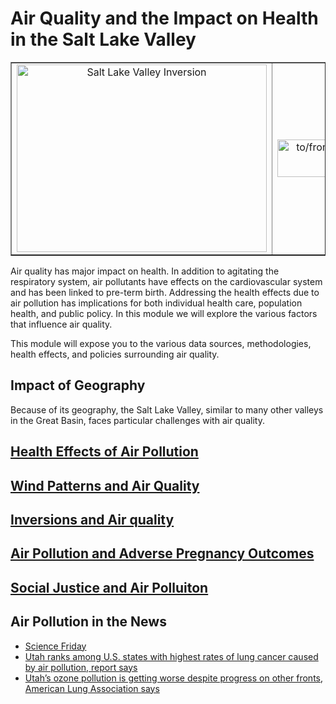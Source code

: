 # Air Quality and the Impact on Health in the Salt Lake Valley

<table border="1">
<tr>

<td align="center" valign="center">
<img src="https://www.sciencefriday.com/wp-content/uploads/2014/03/IMG_0196.jpg" alt="Salt Lake Valley Inversion" width="400" height="300">
<br />
</td>

<td align="center" valign="center">
<a href="https://github.com/blaylockbk">
<img src="https://image.freepik.com/free-icon/arrow-bold-right-ios-7-symbol_318-35504.jpg" alt="to/from" width="100" height="60"/></a>
<br />
</td>

<td align="center" valign="center">
<img src="https://farm1.staticflickr.com/735/31514621884_f75f695d32.jpg" alt="infographic" width="400" height="300"/>
<br />
</td>
</tr>

</table>

Air quality has major impact on health. In addition to agitating the respiratory system, air pollutants have effects on the cardiovascular system
and has been linked to pre-term birth. Addressing the health effects due to air pollution has implications for both individual health care,
population health, and public policy. In this module we will explore the various factors that influence air quality.

This module will expose you to the various data sources, methodologies, health effects, and policies surrounding air quality.

## Impact of Geography

Because of its geography, the Salt Lake Valley, similar to many other valleys in the Great Basin, faces particular challenges with air quality.

## [Health Effects of Air Pollution](./health_effects/README.md)

## [Wind Patterns and Air Quality](./windrose/README.md)

## [Inversions and Air quality](./inversions/README.md)

## [Air Pollution and Adverse Pregnancy Outcomes](./pregnacy_outcomes/README.md)

## [Social Justice and Air Polluiton](./social_justice/README.md)

## Air Pollution in the News

* [Science Friday](https://www.sciencefriday.com/articles/utahs-winter-haze-a-pollution-problem/)
* [Utah ranks among U.S. states with highest rates of lung cancer caused by air pollution, report says](https://www.sltrib.com/news/environment/2018/04/16/utah-ranks-among-us-states-with-highest-rates-of-lung-cancer-caused-by-air-pollution-report-says/)
* [Utah’s ozone pollution is getting worse despite progress on other fronts, American Lung Association says](https://www.sltrib.com/news/2018/04/18/utahs-ozone-pollution-is-getting-worse-despite-progress-on-other-fronts-american-lung-association-says/)

